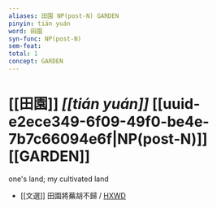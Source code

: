 ```yaml
---
aliases: 田園 NP(post-N) GARDEN
pinyin: tián yuán
word: 田園
syn-func: NP(post-N)
sem-feat: 
total: 1
concept: GARDEN 
---
```

# [[田園]] *[[tián yuán]]*  [[uuid-e2ece349-6f09-49f0-be4e-7b7c66094e6f|NP(post-N)]] [[GARDEN]]
one's land; my cultivated land
 - [[文選]] 田園將蕪胡不歸 / [HXWD](https://hxwd.org/textview.html?location=KR4h0001_tls_045-23a.3)